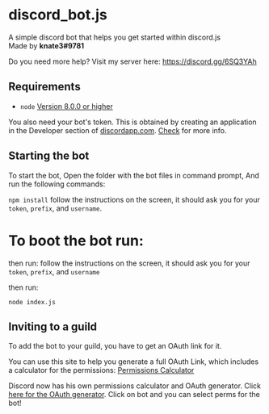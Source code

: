 # discord_bot.js
A simple discord bot that helps you get started within discord.js<br>
Made by **knate3#9781**

Do you need more help? Visit my server here: https://discord.gg/6SQ3YAh

## Requirements

- `node` [Version 8.0.0 or higher](https://nodejs.org)




You also need your bot's token. This is obtained by creating an application in
the Developer section of [discordapp.com](https://discordapp.com/developers). [Check](https://goo.gl/VXscKH)
for more info.


## Starting the bot

To start the bot, Open the folder with the bot files in command prompt, And run the following commands: 

`npm install`
follow the instructions on the screen, it should ask you for your `token`, `prefix`, and `username`.

To boot the bot run:
=======
then run:
follow the instructions on the screen, it should ask you for your `token`, `prefix`, and `username`

then run:


`node index.js`

## Inviting to a guild

To add the bot to your guild, you have to get an OAuth link for it.

You can use this site to help you generate a full OAuth Link, which includes a calculator for the permissions:
[Permissions Calculator](https://finitereality.github.io/permissions-calculator/?v=0)

Discord now has his own permissions calculator and OAuth generator. Click [here for the OAuth generator](https://discordapp.com/developers/tools/oauth2-url-generator). Click on bot and you can select perms for the bot!
